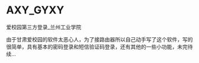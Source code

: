 # AXY_GYXY
爱校园第三方登录_兰州工业学院

由于甘肃爱校园的软件太恶心人，为了接路由器所以自己动手写了这个软件，写的很简单，具有基本的密码登录和短信验证码登录，还有其他的一些小功能，未完待续...
